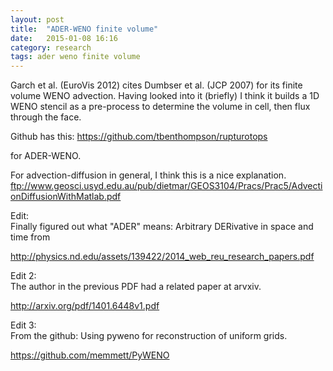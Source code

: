```yaml
---
layout: post
title:  "ADER-WENO finite volume"
date:   2015-01-08 16:16
category: research 
tags: ader weno finite volume
---
```


Garch et al. (EuroVis 2012) cites Dumbser et al. (JCP 2007) for its finite volume WENO advection. Having looked into it (briefly) I think it builds a 1D WENO stencil as a pre-process to determine the volume in cell, then flux through the face.

Github has this:
https://github.com/tbenthompson/rupturotops

for ADER-WENO.

For advection-diffusion in general, I think this is a nice explanation.
ftp://www.geosci.usyd.edu.au/pub/dietmar/GEOS3104/Pracs/Prac5/AdvectionDiffusionWithMatlab.pdf

Edit:<br/>
Finally figured out what "ADER" means: Arbitrary DERivative in space and time from

http://physics.nd.edu/assets/139422/2014_web_reu_research_papers.pdf

Edit 2:<br/>
The author in the previous PDF had a related paper at arvxiv.

http://arxiv.org/pdf/1401.6448v1.pdf

Edit 3:<br/>
From the github:
Using pyweno for reconstruction of uniform grids.<br/>

https://github.com/memmett/PyWENO
